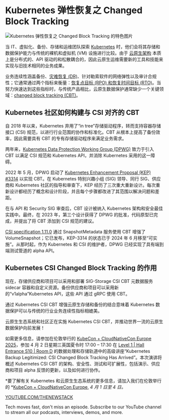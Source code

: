 # Kubernetes 弹性恢复之 Changed Block Tracking

![Kubernetes 弹性恢复之 Changed Block Tracking 的特色图片](https://cdn.thenewstack.io/media/2025/03/38e60fab-changed-block-tracking-kubernetes-resilience-1024x576.jpg)

当 IT、虚拟化、备份、存储和运维团队探索 [Kubernetes](https://thenewstack.io/kubernetes/) 时，他们会将其存储和数据保护能力与传统的裸机和虚拟机 (VM) 设施进行比较。由于 [云原生架构](https://thenewstack.io/cloud-native/) 本质上是分布式的、API 驱动的和松散耦合的，因此云原生运维需要新的工具和技能来实现与旧技术相同的业务成果。

业务连续性涵盖备份、[灾难恢复 (DR)](https://thenewstack.io/k8s-backup-and-disaster-recovery-is-more-important-than-ever/)、针对勒索软件的网络弹性以及审计合规性；它通常通过两个指标来衡量：[恢复点目标 (RPO) 和恢复时间目标 (RTO)](https://thenewstack.io/defining-low-data-loss-downtime-tolerances-in-kubernetes/)。当努力快速达到这些指标时，与传统产品相比，云原生数据保护通常缺少一个关键领域：[changed block tracking (CBT)](https://thenewstack.io/kubernetes-advances-cloud-native-data-protection-share-feedback/)。

## Kubernetes 社区如何构建与 CSI 对齐的 CBT

自 2018 年以来，Kubernetes 弃用了“in tree”存储驱动程序，转而支持容器存储接口 (CSI) 规范，以进行行业范围的协作和标准化。CBT 从根本上提高了备份效率，因此需要具有 CBT 的专有存储驱动程序来满足业务需求。

两年来，[Kubernetes Data Protection Working Group (DPWG)](https://github.com/kubernetes/community/blob/master/wg-data-protection/README.md) 致力于引入 CBT 以满足 CSI 规范和 Kubernetes API，并消除 Kubernetes 采用的这一障碍。

2022 年 5 月，DPWG 启动了 [Kubernetes Enhancement Proposal (KEP) #3314](https://github.com/kubernetes/enhancements/pull/4082) 以实现 CBT。在 Kubernetes 特别兴趣小组 (SIG) 领导、同行 SIG、供应商和 Kubernetes 社区的指导和审查下，KEP 经历了三次重大重新设计。每次重新设计都经历了概念和设计阶段，并且每个步骤都改进了其范围以解决问题和差距。

在与 API 和 Security SIG 审查后，CBT 设计被纳入 Kubernetes 架构和安全最佳实践中。最终，在 2023 年，第三个设计获得了 DPWG 的批准，代码原型已完成，并提出了将 CBT 添加到 CSI 规范的建议。

[CSI specification 1.11.0](https://github.com/container-storage-interface/spec/releases/tag/v1.10.0) 通过 SnapshotMetadata 服务使用 CBT 增强了 VolumeSnapshot；它已发布，KEP-3314 的状态已于 2024 年 6 月移至“可实施”。从那时起，作为 Kubernetes 和 CSI 的维护者，DPWG 已经实现了具有端到端测试管道的 alpha API。

## Kubernetes CSI Changed Block Tracking 的作用

现在，存储供应商和项目可以采用和部署 SIG-Storage CSI CBT 元数据服务 sidecar 容器和自定义资源。备份供应商和项目可以采用新的“v1alpha”Kubernetes API，这些 API 通过 gRPC 使用 CBT。

通过 Kubernetes CSI CBT 增强云原生存储和备份的结合意味着 Kubernetes 数据保护可以与传统的行业业务连续性指标相媲美。

云原生生态系统和社区正在实施 Kubernetes CSI CBT，并推动世界一流的云原生数据保护向前发展！

如需更多信息，请参加在伦敦举行的 [KubeCon + CloudNativeCon Europe 2025](https://events.linuxfoundation.org/kubecon-cloudnativecon-europe/)，参加 4 月 2 日星期三英国夏令时 17:00 – 17:30 在 [Level 1 | Hall Entrance S10 | Room D](https://kccnceu2025.sched.com/venue/Level+1+%7C+Hall+Entrance+S10+%7C+Room+D) 的数据处理和存储轨道中的高级讲座“Kubernetes Backup Legitimized: CSI Changed Block Tracking Has Arrived”。本次演讲将概述 Kubernetes CSI CBT 的架构、安全性、测试和可扩展性，包括演示、供应商和项目 alpha 反馈的更新，以及如何进行协作。

*要了解有关 Kubernetes 和云原生生态系统的更多信息，请加入我们在伦敦举行的 *[KubeCon + CloudNativeCon Europe](https://events.linuxfoundation.org/kubecon-cloudnativecon-europe/),
*4 月 1 日至 4 日。*

[YOUTUBE.COM/THENEWSTACK](https://youtube.com/thenewstack?sub_confirmation=1)

Tech moves fast, don't miss an episode. Subscribe to our YouTube
channel to stream all our podcasts, interviews, demos, and more.